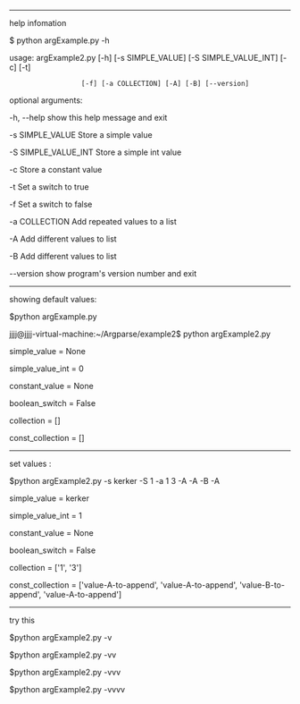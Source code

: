 ------------------------------------------------------------------------------

help infomation

$ python argExample.py -h



usage: argExample2.py [-h] [-s SIMPLE_VALUE] [-S SIMPLE_VALUE_INT] [-c] [-t]

                      [-f] [-a COLLECTION] [-A] [-B] [--version]



optional arguments:

  -h, --help           show this help message and exit

  -s SIMPLE_VALUE      Store a simple value

  -S SIMPLE_VALUE_INT  Store a simple int value

  -c                   Store a constant value

  -t                   Set a switch to true

  -f                   Set a switch to false

  -a COLLECTION        Add repeated values to a list

  -A                   Add different values to list

  -B                   Add different values to list

  --version            show program's version number and exit



------------------------------------------------------------------------------

showing default values:

$python argExample.py 



jjjj@jjjj-virtual-machine:~/Argparse/example2$ python argExample2.py

simple_value     = None

simple_value_int = 0

constant_value   = None

boolean_switch   = False

collection       = []

const_collection = []



------------------------------------------------------------------------------



set values :

$python argExample2.py -s kerker -S 1 -a 1 3 -A -A -B -A



simple_value     = kerker

simple_value_int = 1

constant_value   = None

boolean_switch   = False

collection       = ['1', '3']

const_collection = ['value-A-to-append', 'value-A-to-append', 'value-B-to-append', 'value-A-to-append']



------------------------------------------------------------------------------

try this

$python argExample2.py -v

$python argExample2.py -vv

$python argExample2.py -vvv

$python argExample2.py -vvvv






